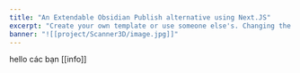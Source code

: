 ```yaml
---
title: "An Extendable Obsidian Publish alternative using Next.JS"
excerpt: "Create your own template or use someone else's. Changing the template is a matter of updating one line"
banner: "![[project/Scanner3D/image.jpg]]"
---
```

hello các bạn
[[info]]

